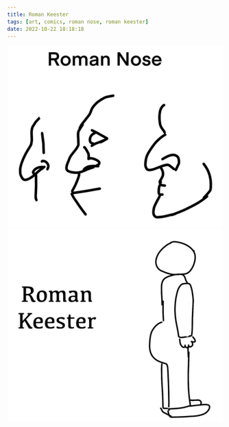 ```yaml
---
title: Roman Keester
tags: [art, comics, roman nose, roman keester]
date: 2022-10-22 18:18:18
---
```


![Roman Nose](/images/roman/roman_nose.jpg)
![Roman Keester](/images/roman/roman_keester.jpg)

